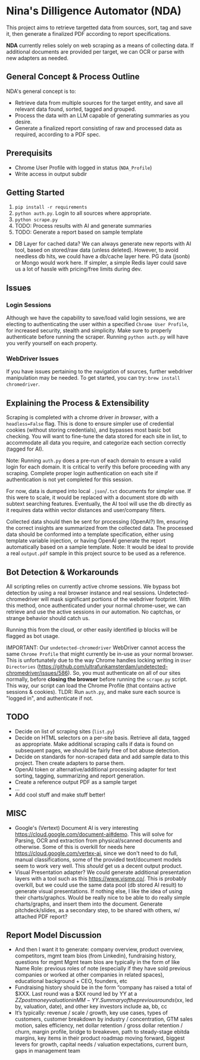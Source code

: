 # Nina's Dilligence Automator (NDA)

This project aims to retrieve targetted data from sources, sort, tag and save it, then generate a finalized PDF according to report specifications.

**NDA** currently relies solely on web scraping as a means of collecting data. If additional documents are provided per target, we can OCR or parse with new adapters as needed.

## General Concept & Process Outline

NDA's general concept is to:

- Retrieve data from multiple sources for the target entity, and save all relevant data found, sorted, tagged and grouped.
- Process the data with an LLM capable of generating summaries as you desire.
- Generate a finalized report consisting of raw and processed data as required, according to a PDF spec.

## Prerequisits

- Chrome User Profile with logged in status (`NDA_Profile`)
- Write access in output subdir

## Getting Started

1. `pip install -r requirements`
2. `python auth.py`. Login to all sources where appropriate.
3. `python scrape.py`
4. TODO: Process results with AI and generate summaries
5. TODO: Generate a report based on sample template

- DB Layer for cached data? We can always generate new reports with AI tool, based on stored/raw data (unless deleted). However, to avoid needless db hits, we could have a db/cache layer here. PG data (jsonb) or Mongo would work here. If simpler, a simple Redis layer could save us a lot of hassle with pricing/free limits during dev.

## Issues

### Login Sessions

Although we have the capability to save/load valid login sessions, we are electing to authenticating the user within a specified `Chrome User Profile`, for increased security, stealth and simplicity. Make sure to properly authenticate before running the scraper. Running `python auth.py` will have you verify yourself on each property.

### WebDriver Issues

If you have issues pertaining to the navigation of sources, further webdriver manipulation may be needed. To get started, you can try:
`brew install chromedriver`.

## Explaining the Process & Extensibility

Scraping is completed with a chrome driver *in browser*, with a `headless=False` flag. This is done to ensure simpler use of credential cookies (without storing credentials), and bypasses most basic bot checking. You will want to fine-tune the data stored for each site in list, to accommodate all data you require, and categorize each section correctly (tagged for AI).

Note: Running `auth.py` does a pre-run of each domain to ensure a valid login for each domain. It is critical to verify this before proceeding with any scraping. Complete proper login authentication on each site if authentication is not yet completed for this session.

For now, data is dumped into local `.json`/`.txt` documents for simpler use. If this were to scale, it would be replaced with a document store db with subtext searching features. Eventually, the AI tool will use the db directly as it requires data within vector distances and user/company filters.

Collected data should then be sent for processing (OpenAI?) llm, ensuring the correct insights are summarized from the collected data. The processed data should be conformed into a template specification, either using template variable injection, or having OpenAI generate the report automatically based on a sample template. Note: It would be ideal to provide a real `output.pdf` sample in this project source to be used as a reference.

## Bot Detection & Workarounds

All scripting relies on currently active chrome sessions. We bypass bot detection by using a real browser instance and real sessions. Undetected-chromedriver will mask significant portions of the webdriver footprint. With this method, once authenticated under your normal chrome-user, we can retrieve and use the active sessions in our automation. No captchas, or strange behavior should catch us.

Running this from the cloud, or other easily identified ip blocks will be flagged as bot usage.

IMPORTANT: Our `undetected-chromedriver` WebDriver cannot access the same `Chrome Profile` that might currently be in-use as your normal browser. This is unfortunately due to the way Chrome handles locking writing in `User Directories` (<https://github.com/ultrafunkamsterdam/undetected-chromedriver/issues/586>). So, you must authenticate on all of our sites normally, before **closing the browser** before running the `scrape.py` script. This way, our script can load the Chrome Profile (that contains active sessions & cookies). TLDR: Run `auth.py`, and make sure each source is "logged in", and authenticate if not.

## TODO

- Decide on list of scraping sites (`list.py`)
- Decide on HTML selectors on a per-site basis. Retrieve all data, tagged as appropriate. Make additional scraping calls if data is found on subsequent pages, we should be fairly free of bot abuse detection.
- Decide on standards for non-scraped data and add sample data to this project. Then create adapters to parse them.
- OpenAI token or alternative/additional processing adapter for text sorting, tagging, summarizing and report generation.
- Create a reference output PDF as a sample target
- ...
- Add cool stuff and make stuff better!

## MISC

- Google's (Vertext) Document AI is very interesting <https://cloud.google.com/document-ai#demo>. This will solve for Parsing, OCR and extraction from physical/scanned documents and otherwise. Some of this is overkill for needs here <https://cloud.google.com/vertex-ai>, since we don't need to do full, manual classifications, some of the provided text/document models seem to work very well. This *should* get us a decent output product.
- Visual Presentation adapter? We could generate additional presentation layers with a tool such as this <https://www.visme.co/>. This is probably overkill, but we could use the same data pool (db stored AI result) to generate visual presentations. If nothing else, I like the idea of using their charts/graphcs. Would be really nice to be able to do really simple charts/graphs, and insert them into the document. Generate pitchdeck/slides, as a secondary step, to be shared with others, w/ attached PDF report?

## Report Model Discussion

- And then I want it to generate: company overview, product overview, competitors, mgmt team bios (from Linkedin), fundraising history, questions for mgmt 
Mgmt team bios are typically in the form of like Name Role: previous roles of note (especially if they have sold previous companies or worked at other companies in related spaces), educational background + CEO, founders, etc
- Fundraising history should be in the form “company has raised a total of $XXX. Last round was a $XX round led by YY at a $ZZ post money valuation in MM-YY. Summary of the previous rounds ($xx, led by, valuation, date), and other key investors include aa, bb, cc
- It’s typically: revenue / scale / growth, key use cases, types of customers, customer breakdown by industry / concentration, GTM sales motion, sales efficiency, net dollar retention / gross dollar retention / churn, margin profile, bridge to breakeven, path to steady-stage ebitda margins, key items in their product roadmap moving forward, biggest levers for growth, capital needs / valuation expectations,  current burn, gaps in management team